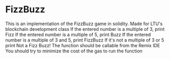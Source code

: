 # FizzBuzz
This is an implementation of the FizzBuzz game in solidity. Made for LTU's blockchain development class
If the entered number is a multiple of 3, print Fizz
If the entered number is a multiple of 5, print Buzz
If the entered number is a multiple of 3 and 5, print FizzBuzz
If it's not a multiple of 3 or 5 print Not a Fizz Buzz!
The function should be callable from the Remix IDE
You should try to minimize the cost of the gas to run the function
